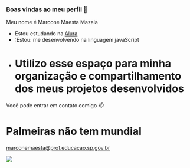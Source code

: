 ### Boas vindas ao meu perfil 💙

Meu nome é Marcone Maesta Mazaia
- Estou estudando na [Alura](https://www.alura.com.br)
- :Estou: me desenvolvendo na linguagem javaScript
- # Utilizo  esse espaço para minha organização e compartilhamento dos meus projetos desenvolvidos #

 Você pode entrar em contato comigo 📫

# Palmeiras não tem mundial #

marconemaesta@prof.educacao.sp.gov.br

![](https://media1.tenor.com/m/RddAsOMN-w0AAAAC/143-filiny-143.gif)




